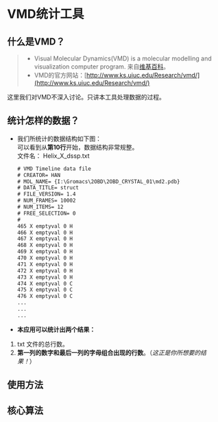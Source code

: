 # VMD统计工具
## 什么是VMD？
> * Visual Molecular Dynamics(VMD) is a molecular modelling and visualization computer program. 来自[维基百科](http://en.wikipedia.org/wiki/Visual_Molecular_Dynamics)。
> * VMD的官方网站：[http://www.ks.uiuc.edu/Research/vmd/](http://www.ks.uiuc.edu/Research/vmd/)

这里我们对VMD不深入讨论。只讲本工具处理数据的过程。
## 统计怎样的数据？
* 我们所统计的数据结构如下图：  
	可以看到从**第10行**开始，数据结构非常规整。  
	文件名： Helix_X_dssp.txt  
	```txt
	# VMD Timeline data file
	# CREATOR= HAN
	# MOL_NAME= {I:\Gromacs\2OBD\2OBD_CRYSTAL_01\md2.pdb}
	# DATA_TITLE= struct
	# FILE_VERSION= 1.4
	# NUM_FRAMES= 10002 
	# NUM_ITEMS= 12
	# FREE_SELECTION= 0
	#
	465 X emptyval 0 H
	466 X emptyval 0 H
	467 X emptyval 0 H
	468 X emptyval 0 H
	469 X emptyval 0 H
	470 X emptyval 0 H
	471 X emptyval 0 H
	472 X emptyval 0 H
	473 X emptyval 0 H
	474 X emptyval 0 C
	475 X emptyval 0 C
	476 X emptyval 0 C
	...
	...
	...
	```

* **本应用可以统计出两个结果：**  
1. txt 文件的总行数。  
2. **第一列的数字和最后一列的字母组合出现的行数**。（*这正是你所想要的结果！*）

## 使用方法

## 核心算法


